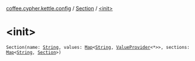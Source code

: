[coffee.cypher.kettle.config](../index.md) / [Section](index.md) / [&lt;init&gt;](./-init-.md)

# &lt;init&gt;

`Section(name: `[`String`](https://kotlinlang.org/api/latest/jvm/stdlib/kotlin/-string/index.html)`, values: `[`Map`](https://kotlinlang.org/api/latest/jvm/stdlib/kotlin.collections/-map/index.html)`<`[`String`](https://kotlinlang.org/api/latest/jvm/stdlib/kotlin/-string/index.html)`, `[`ValueProvider`](../../coffee.cypher.kettle.config.value/-value-provider/index.md)`<*>>, sections: `[`Map`](https://kotlinlang.org/api/latest/jvm/stdlib/kotlin.collections/-map/index.html)`<`[`String`](https://kotlinlang.org/api/latest/jvm/stdlib/kotlin/-string/index.html)`, `[`Section`](index.md)`>)`